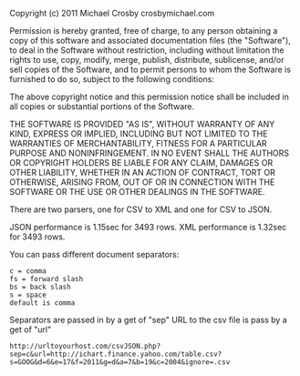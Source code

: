 Copyright (c) 2011 Michael Crosby crosbymichael.com

Permission is hereby granted, free of charge, to any person obtaining a copy of this software and associated documentation files (the "Software"), to deal in the Software without restriction, including without limitation the rights to use, copy, modify, merge, publish, distribute, sublicense, and/or sell copies of the Software, and to permit persons to whom the Software is furnished to do so, subject to the following conditions:

The above copyright notice and this permission notice shall be included in all copies or substantial portions of the Software.

THE SOFTWARE IS PROVIDED "AS IS", WITHOUT WARRANTY OF ANY KIND, EXPRESS OR IMPLIED, INCLUDING BUT NOT LIMITED TO THE WARRANTIES OF MERCHANTABILITY, FITNESS FOR A PARTICULAR PURPOSE AND NONINFRINGEMENT. IN NO EVENT SHALL THE AUTHORS OR COPYRIGHT HOLDERS BE LIABLE FOR ANY CLAIM, DAMAGES OR OTHER LIABILITY, WHETHER IN AN ACTION OF CONTRACT, TORT OR OTHERWISE, ARISING FROM, OUT OF OR IN CONNECTION WITH THE SOFTWARE OR THE USE OR OTHER DEALINGS IN THE SOFTWARE.

There are two parsers, one for CSV to XML and one for CSV to JSON.

JSON performance is 1.15sec for 3493 rows.
XML performance is 1.32sec for 3493 rows.

You can pass different document separators:

    c = comma
	fs = forward slash
	bs = back slash
	s = space
	default is comma

Separators are passed in by a get of "sep"
URL to the csv file is pass by a get of "url"

    http://urltoyourhost.com/csvJSON.php?sep=c&url=http://ichart.finance.yahoo.com/table.csv?s=GOOG&d=6&e=17&f=2011&g=d&a=7&b=19&c=2004&ignore=.csv


